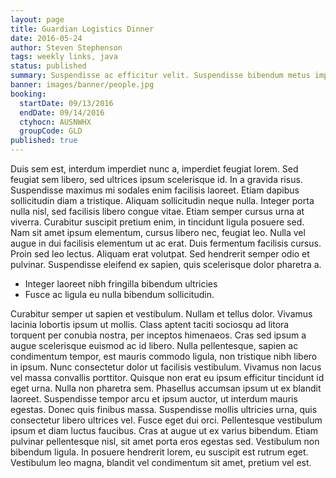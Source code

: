 ```yaml
---
layout: page
title: Guardian Logistics Dinner
date: 2016-05-24
author: Steven Stephenson
tags: weekly links, java
status: published
summary: Suspendisse ac efficitur velit. Suspendisse bibendum metus imperdiet, ultricies.
banner: images/banner/people.jpg
booking:
  startDate: 09/13/2016
  endDate: 09/14/2016
  ctyhocn: AUSNWHX
  groupCode: GLD
published: true
---
```

Duis sem est, interdum imperdiet nunc a, imperdiet feugiat lorem. Sed feugiat sem libero, sed ultrices ipsum scelerisque id. In a gravida risus. Suspendisse maximus mi sodales enim facilisis laoreet. Etiam dapibus sollicitudin diam a tristique. Aliquam sollicitudin neque nulla. Integer porta nulla nisl, sed facilisis libero congue vitae. Etiam semper cursus urna at viverra. Curabitur suscipit pretium enim, in tincidunt ligula posuere sed. Nam sit amet ipsum elementum, cursus libero nec, feugiat leo. Nulla vel augue in dui facilisis elementum ut ac erat. Duis fermentum facilisis cursus. Proin sed leo lectus. Aliquam erat volutpat. Sed hendrerit semper odio et pulvinar. Suspendisse eleifend ex sapien, quis scelerisque dolor pharetra a.

* Integer laoreet nibh fringilla bibendum ultricies
* Fusce ac ligula eu nulla bibendum sollicitudin.

Curabitur semper ut sapien et vestibulum. Nullam et tellus dolor. Vivamus lacinia lobortis ipsum ut mollis. Class aptent taciti sociosqu ad litora torquent per conubia nostra, per inceptos himenaeos. Cras sed ipsum a augue scelerisque euismod ac id libero. Nulla pellentesque, sapien ac condimentum tempor, est mauris commodo ligula, non tristique nibh libero in ipsum. Nunc consectetur dolor ut facilisis vestibulum. Vivamus non lacus vel massa convallis porttitor. Quisque non erat eu ipsum efficitur tincidunt id eget urna. Nulla non pharetra sem.
Phasellus accumsan ipsum ut ex blandit laoreet. Suspendisse tempor arcu et ipsum auctor, ut interdum mauris egestas. Donec quis finibus massa. Suspendisse mollis ultricies urna, quis consectetur libero ultrices vel. Fusce eget dui orci. Pellentesque vestibulum ipsum et diam luctus faucibus. Cras at augue ut ex varius bibendum. Etiam pulvinar pellentesque nisl, sit amet porta eros egestas sed. Vestibulum non bibendum ligula. In posuere hendrerit lorem, eu suscipit est rutrum eget. Vestibulum leo magna, blandit vel condimentum sit amet, pretium vel est.
